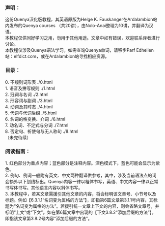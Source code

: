<h3>声明：</h3>
	这份Quenya汉化版教程，其英语原版为Helge K. Fauskanger在Ardalambion站内发布的Quenya courses （共20讲），由Nolo-Anai整理为10讲，并翻译为汉语。<br>
	本教程仅供同好学习之用，勿用于其他用途。文章中如有错误，欢迎联系译者进行讨论。<br>
	本教程仅涉及Quenya语法学习。如需查询Quenya单词，请移步Parf Edhellen站：elfdict.com，或在Ardalambion站寻找相应资源。<br>

<h3>目录：</h3>
	0. 不规则词形表 ./0.html<br>
	1. 语音及拼写规则 ./1.html<br>
	2. 冠词与名词 ./2.html<br>
	3. 形容词与副词 ./3.html<br>
	4. 动词及其时态 ./4.html<br>
	5. 代词与代词后缀 ./5.html<br>
	6. 名词的格变换、介词 ./6.html<br>
	7. 动名词、不定式与分词 ./7.html<br>
	8. 否定句、祈使句与无人称句 ./8.html<br>
	（未完待续）

<h3>阅读指南：</h3>
	1. 红色部分为重点内容；蓝色部分是注释内容。深色模式下，蓝色可能会显示为紫色。<br>
	2. 例句、例词一般附有英文、中文两种翻译供参考，其中，涉及当前语法点的词会额外以下划线标出。Quenya内容一律以粗体书写，英语、中文内容一律以正常书写体书写。其他语言内容以斜体书写。<br>
	3. 本教程中，若某文章需援引其他文章的内容，将会标明该文章号、小节号以及标题。例如【6.3.1.1“名词变为属格的方法”】，即指第6篇文章第3.1.1号内容，其标题为“名词变为属格的方法”。若援引统一文章上下文的内容，则会省略文章号，并标明“上文”或“下文”。如在第6篇文章中出现的【下文3.8.2“添加后缀的方法”】，即指该文章第3.8.2号内容“添加后缀的方法”。<br>
